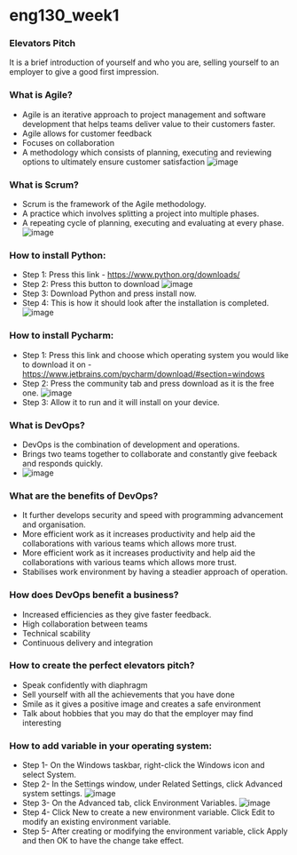 # eng130_week1


### Elevators Pitch
It is a brief introduction of yourself and who you are, selling yourself to an employer to give a good first impression.



### What is Agile?
- Agile is an iterative approach to project management and software development that helps teams deliver value to their customers faster.
- Agile allows for customer feedback
- Focuses on collaboration
- A methodology which consists of planning, executing and reviewing options to ultimately ensure customer satisfaction
![image](https://user-images.githubusercontent.com/115171048/194604971-134c9e1d-51b1-4c1d-95b3-5f9443950113.png)





### What is Scrum?
- Scrum is the framework of the Agile methodology.
- A practice which involves splitting a project into multiple phases.
- A repeating cycle of planning, executing and evaluating at every phase.
![image](https://user-images.githubusercontent.com/115171048/194605037-13fa5405-0347-4086-826b-9faa38349026.png)




### How to install Python:
- Step 1: Press this link - https://www.python.org/downloads/
- Step 2: Press this button to download ![image](https://user-images.githubusercontent.com/115171048/194596286-6040f3cb-b188-4775-879c-a382c5a69c0f.png)
- Step 3: Download Python and press install now.
- Step 4: This is how it should look after the installation is completed. ![image](https://user-images.githubusercontent.com/115171048/194596922-00900f0b-4015-44d4-b083-5982d48e845a.png)


### How to install Pycharm:
- Step 1: Press this link and choose which operating system you would like to download it on - https://www.jetbrains.com/pycharm/download/#section=windows
- Step 2: Press the community tab and press download as it is the free one. ![image](https://user-images.githubusercontent.com/115171048/194598892-cd86d6f9-c97c-49ce-97ae-9b4ecd9c1635.png)
- Step 3: Allow it to run and it will install on your device.



### What is DevOps?
- DevOps is the combination of development and operations.
- Brings two teams together to collaborate and constantly give feeback and responds quickly.
- ![image](https://user-images.githubusercontent.com/115171048/194604558-c3403681-ba1b-4a99-b8cc-89781faa03f9.png)



### What are the benefits of DevOps?
- It further develops security and speed with programming advancement and organisation.
- More efficient work as it increases productivity and help aid the collaborations with various teams which allows more trust.
- More efficient work as it increases productivity and help aid the collaborations with various teams which allows more trust.
- Stabilises work environment by having a steadier approach of operation.


### How does DevOps benefit a business?
- Increased efficiencies as they give faster feedback.
- High collaboration between teams
- Technical scability
- Continuous delivery and integration



### How to create the perfect elevators pitch?
- Speak confidently with diaphragm
- Sell yourself with all the achievements that you have done
- Smile as it gives a positive image and creates a safe environment
- Talk about hobbies that you may do that the employer may find interesting



### How to add variable in your operating system:
- Step 1- On the Windows taskbar, right-click the Windows icon and select System.
- Step 2- In the Settings window, under Related Settings, click Advanced system settings. ![image](https://user-images.githubusercontent.com/115171048/194611459-eec5909a-ba0e-444d-a3a2-41994b4163cf.png)
- Step 3- On the Advanced tab, click Environment Variables. ![image](https://user-images.githubusercontent.com/115171048/194610898-f72be882-be4b-4d8a-868d-8440e553ca35.png)
- Step 4- Click New to create a new environment variable. Click Edit to modify an existing environment variable.
- Step 5- After creating or modifying the environment variable, click Apply and then OK to have the change take effect.




